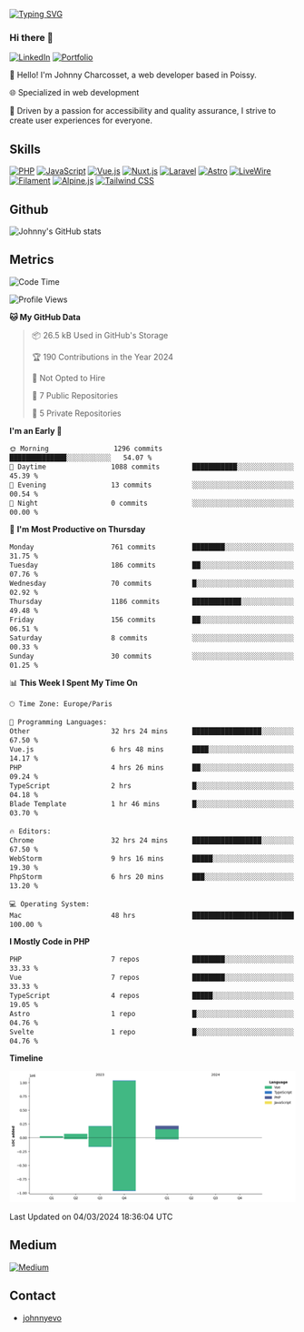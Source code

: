 [![Typing SVG](https://readme-typing-svg.demolab.com?font=Fira+Code&pause=1000&random=false&width=435&lines=Johnny+Charcosset;Web+Developer)](https://git.io/typing-svg)

### Hi there 👋
[![LinkedIn](https://img.shields.io/badge/LinkedIn-0077B5?style=for-the-badge&logo=linkedin&logoColor=white)](https://www.linkedin.com/in/johnny-charcosset/)
[![Portfolio](https://img.shields.io/badge/Portfolio-4285F4?style=for-the-badge&logo=google-chrome&logoColor=white)](https://johnnyevo.github.io/)

👋 Hello! I'm Johnny Charcosset, a web developer based in Poissy.

🌐 Specialized in web development

🚀 Driven by a passion for accessibility and quality assurance, I strive to create user experiences for everyone.

## Skills

[![PHP](https://img.shields.io/badge/PHP-777BB4?style=for-the-badge&logo=php&logoColor=white)](https://www.php.net/)
[![JavaScript](https://img.shields.io/badge/JavaScript-F7DF1E?style=for-the-badge&logo=javascript&logoColor=black)](https://developer.mozilla.org/en-US/docs/Web/JavaScript)
[![Vue.js](https://img.shields.io/badge/Vue.js-4FC08D?style=for-the-badge&logo=vue.js&logoColor=white)](https://vuejs.org/)
[![Nuxt.js](https://img.shields.io/badge/Nuxt.js-00C58E?style=for-the-badge&logo=nuxt.js&logoColor=white)](https://nuxtjs.org/)
[![Laravel](https://img.shields.io/badge/Laravel-FF2D20?style=for-the-badge&logo=laravel&logoColor=white)](https://laravel.com/)
[![Astro](https://img.shields.io/badge/Astro-0B3E59?style=for-the-badge&logo=astro&logoColor=white)](https://astro.build/)
[![LiveWire](https://img.shields.io/badge/LiveWire-FF3E00?style=for-the-badge&logo=livewire&logoColor=white)](https://laravel-livewire.com/)
[![Filament](https://img.shields.io/badge/Filament-253E46?style=for-the-badge&logo=https://filamentphp.com/favicon/favicon-32x32.png?v=w1dBNxT7Wg&logoColor=white)](https://filamentadmin.com/)
[![Alpine.js](https://img.shields.io/badge/Alpine.js-8BC0D0?style=for-the-badge&logo=alpine.js&logoColor=black)](https://alpinejs.dev/)
[![Tailwind CSS](https://img.shields.io/badge/Tailwind_CSS-38B2AC?style=for-the-badge&logo=tailwind-css&logoColor=white)](https://tailwindcss.com/)

## Github

![Johnny's GitHub stats](https://github-readme-stats.vercel.app/api?username=JohnnyEvo&show_icons=true&theme=transparent)

## Metrics

<!--START_SECTION:waka-->
![Code Time](http://img.shields.io/badge/Code%20Time-173%20hrs%2024%20mins-blue)

![Profile Views](http://img.shields.io/badge/Profile%20Views-1-blue)

**🐱 My GitHub Data** 

> 📦 26.5 kB Used in GitHub's Storage 
 > 
> 🏆 190 Contributions in the Year 2024
 > 
> 🚫 Not Opted to Hire
 > 
> 📜 7 Public Repositories 
 > 
> 🔑 5 Private Repositories 
 > 
**I'm an Early 🐤** 

```text
🌞 Morning                1296 commits        ██████████████░░░░░░░░░░░   54.07 % 
🌆 Daytime                1088 commits        ███████████░░░░░░░░░░░░░░   45.39 % 
🌃 Evening                13 commits          ░░░░░░░░░░░░░░░░░░░░░░░░░   00.54 % 
🌙 Night                  0 commits           ░░░░░░░░░░░░░░░░░░░░░░░░░   00.00 % 
```
📅 **I'm Most Productive on Thursday** 

```text
Monday                   761 commits         ████████░░░░░░░░░░░░░░░░░   31.75 % 
Tuesday                  186 commits         ██░░░░░░░░░░░░░░░░░░░░░░░   07.76 % 
Wednesday                70 commits          █░░░░░░░░░░░░░░░░░░░░░░░░   02.92 % 
Thursday                 1186 commits        ████████████░░░░░░░░░░░░░   49.48 % 
Friday                   156 commits         ██░░░░░░░░░░░░░░░░░░░░░░░   06.51 % 
Saturday                 8 commits           ░░░░░░░░░░░░░░░░░░░░░░░░░   00.33 % 
Sunday                   30 commits          ░░░░░░░░░░░░░░░░░░░░░░░░░   01.25 % 
```


📊 **This Week I Spent My Time On** 

```text
🕑︎ Time Zone: Europe/Paris

💬 Programming Languages: 
Other                    32 hrs 24 mins      █████████████████░░░░░░░░   67.50 % 
Vue.js                   6 hrs 48 mins       ████░░░░░░░░░░░░░░░░░░░░░   14.17 % 
PHP                      4 hrs 26 mins       ██░░░░░░░░░░░░░░░░░░░░░░░   09.24 % 
TypeScript               2 hrs               █░░░░░░░░░░░░░░░░░░░░░░░░   04.18 % 
Blade Template           1 hr 46 mins        █░░░░░░░░░░░░░░░░░░░░░░░░   03.70 % 

🔥 Editors: 
Chrome                   32 hrs 24 mins      █████████████████░░░░░░░░   67.50 % 
WebStorm                 9 hrs 16 mins       █████░░░░░░░░░░░░░░░░░░░░   19.30 % 
PhpStorm                 6 hrs 20 mins       ███░░░░░░░░░░░░░░░░░░░░░░   13.20 % 

💻 Operating System: 
Mac                      48 hrs              █████████████████████████   100.00 % 
```

**I Mostly Code in PHP** 

```text
PHP                      7 repos             ████████░░░░░░░░░░░░░░░░░   33.33 % 
Vue                      7 repos             ████████░░░░░░░░░░░░░░░░░   33.33 % 
TypeScript               4 repos             █████░░░░░░░░░░░░░░░░░░░░   19.05 % 
Astro                    1 repo              █░░░░░░░░░░░░░░░░░░░░░░░░   04.76 % 
Svelte                   1 repo              █░░░░░░░░░░░░░░░░░░░░░░░░   04.76 % 
```



**Timeline**

![Lines of Code chart](https://raw.githubusercontent.com/JohnnyEvo/JohnnyEvo/main/assets/bar_graph.png)


 Last Updated on 04/03/2024 18:36:04 UTC
<!--END_SECTION:waka-->

## Medium

[![Medium](https://github-readme-medium.vercel.app/?username=johnny.charcosset&limit=3)](https://medium.com/@@johnny.charcosset)

## Contact

- [johnnyevo](https://johnnyevo.github.io/)
